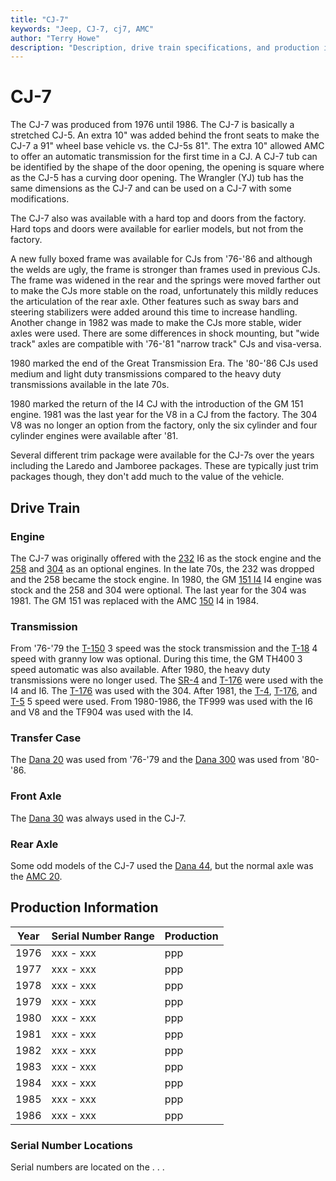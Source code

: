 ```yaml
---
title: "CJ-7"
keywords: "Jeep, CJ-7, cj7, AMC"
author: "Terry Howe"
description: "Description, drive train specifications, and production information for the Jeep CJ-7"
---
```

# CJ-7

The CJ-7 was produced from 1976 until 1986. The CJ-7 is basically a stretched CJ-5. An extra 10" was added behind the front seats to make the CJ-7 a 91" wheel base vehicle vs. the CJ-5s 81". The extra 10" allowed AMC to offer an automatic transmission for the first time in a CJ. A CJ-7 tub can be identified by the shape of the door opening, the opening is square where as the CJ-5 has a curving door opening. The Wrangler (YJ) tub has the same dimensions as the CJ-7 and can be used on a CJ-7 with some modifications.

The CJ-7 also was available with a hard top and doors from the factory. Hard tops and doors were available for earlier models, but not from the factory.

A new fully boxed frame was available for CJs from '76-'86 and although the welds are ugly, the frame is stronger than frames used in previous CJs. The frame was widened in the rear and the springs were moved farther out to make the CJs more stable on the road, unfortunately this mildly reduces the articulation of the rear axle. Other features such as sway bars and steering stabilizers were added around this time to increase handling. Another change in 1982 was made to make the CJs more stable, wider axles were used. There are some differences in shock mounting, but "wide track" axles are compatible with '76-'81 "narrow track" CJs and visa-versa.

1980 marked the end of the Great Transmission Era. The '80-'86 CJs used medium and light duty transmissions compared to the heavy duty transmissions available in the late 70s.

1980 marked the return of the I4 CJ with the introduction of the GM 151 engine. 1981 was the last year for the V8 in a CJ from the factory. The 304 V8 was no longer an option from the factory, only the six cylinder and four cylinder engines were available after '81.

Several different trim package were available for the CJ-7s over the years including the Laredo and Jamboree packages. These are typically just trim packages though, they don't add much to the value of the vehicle.

## Drive Train

### Engine

The CJ-7 was originally offered with the [232](/engine/factory/amc232.md) I6 as the stock engine and the [258](/engine/factory/amc258.md) and [304](/engine/factory/amc304.md) as an optional engines. In the late 70s, the 232 was dropped and the 258 became the stock engine. In 1980, the GM [151 I4](/engine/factory/gm151.md) I4 engine was stock and the 258 and 304 were optional. The last year for the 304 was 1981. The GM 151 was replaced with the AMC [150](/engine/factory/amc150.md) I4 in 1984.

### Transmission

From '76-'79 the [T-150](/transmission/factory/t150.md) 3 speed was the stock transmission and the [T-18](/transmission/factory/t18.md) 4 speed with granny low was optional. During this time, the GM TH400 3 speed automatic was also available. After 1980, the heavy duty transmissions were no longer used. The [SR-4](/transmission/factory/t4.md) and [T-176](/transmission/factory/t176.md) were used with the I4 and I6. The [T-176](/transmission/factory/t176.md) was used with the 304. After 1981, the [T-4](/transmission/factory/t4.md), [T-176](/transmission/factory/t176.md), and [T-5](/transmission/factory/t5.md) 5 speed were used. From 1980-1986, the TF999 was used with the I6 and V8 and the TF904 was used with the I4.

### Transfer Case

The [Dana 20](/xfer/factory/d20.md) was used from '76-'79 and the [Dana 300](/xfer/factory/d300.md) was used from '80-'86.

### Front Axle

The [Dana 30](/axle/factory/d30.md) was always used in the CJ-7.

### Rear Axle

Some odd models of the CJ-7 used the [Dana 44](/axle/factory/d44.md), but the normal axle was the [AMC 20](/axle/factory/amc20.md).

## Production Information

| Year | Serial Number Range | Production |
|------|---------------------|------------|
| 1976 | xxx - xxx           | ppp        |
| 1977 | xxx - xxx           | ppp        |
| 1978 | xxx - xxx           | ppp        |
| 1979 | xxx - xxx           | ppp        |
| 1980 | xxx - xxx           | ppp        |
| 1981 | xxx - xxx           | ppp        |
| 1982 | xxx - xxx           | ppp        |
| 1983 | xxx - xxx           | ppp        |
| 1984 | xxx - xxx           | ppp        |
| 1985 | xxx - xxx           | ppp        |
| 1986 | xxx - xxx           | ppp        |

### Serial Number Locations

Serial numbers are located on the . . .